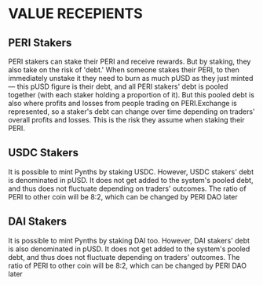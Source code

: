 # VALUE RECEPIENTS

## PERI Stakers

PERI stakers can stake their PERI and receive rewards. But by staking, they also take on the risk of 'debt.' When someone stakes their PERI, to then immediately unstake it they need to burn as much pUSD as they just minted — this pUSD figure is their debt, and all PERI stakers' debt is pooled together \(with each staker holding a proportion of it\). But this pooled debt is also where profits and losses from people trading on PERI.Exchange is represented, so a staker's debt can change over time depending on traders' overall profits and losses. This is the risk they assume when staking their PERI.

## USDC Stakers

It is possible to mint Pynths by staking USDC. However, USDC stakers' debt is denominated in pUSD. It does not get added to the system's pooled debt, and thus does not fluctuate depending on traders' outcomes. The ratio of PERI to other coin will be 8:2, which can be changed by PERI DAO later

## DAI Stakers

 It is possible to mint Pynths by staking DAI too. However, DAI stakers' debt is also denominated in pUSD. It does not get added to the system's pooled debt, and thus does not fluctuate depending on traders' outcomes. The ratio of PERI to other coin will be 8:2, which can be changed by PERI DAO later

####  <a id="arbitrageurs"></a>

